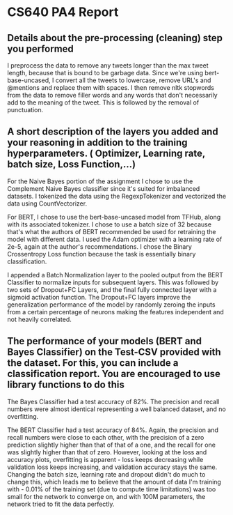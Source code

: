 # CS640 PA4 Report

## Details about the pre-processing (cleaning) step you performed

I preprocess the data to remove any tweets longer than the max tweet length, because that is bound to be garbage data. Since we're using bert-base-uncased, I convert all the tweets to lowercase, remove URL's and @mentions and replace them with spaces. I then remove nltk stopwords from the data to remove filler words and any words that don't necessarily add to the meaning of the tweet. This is followed by the removal of punctuation.

## A short description of the layers you added and your reasoning in addition to the training hyperparameters. ( Optimizer, Learning rate, batch size, Loss Function,...)

For the Naive Bayes portion of the assignment I chose to use the Complement Naive Bayes classifier since it's suited for imbalanced datasets. I tokenized the data using the RegexpTokenizer and vectorized the data using CountVectorizer.

For BERT, I chose to use the bert-base-uncased model from TFHub, along with its associated tokenizer. I chose to use a batch size of 32 because that's what the authors of BERT recommended be used for retraining the model with different data. I used the Adam optimizer with a learning rate of 2e-5, again at the author's recommendations. I chose the Binary Crossentropy Loss function because the task is essentially binary classification.

I appended a Batch Normalization layer to the pooled output from the BERT Classifier to normalize inputs for subsequent layers. This was followed by two sets of Dropout+FC Layers, and the final fully connected layer with a sigmoid activation function. The Dropout+FC layers improve the generalization performance of the model by randomly zeroing the inputs from a certain percentage of neurons making the features independent and not heavily correlated.

## The performance of your models (BERT and Bayes Classifier) on the Test-CSV provided with the dataset. For this, you can include a classification report. You are encouraged to use library functions to do this

The Bayes Classifier had a test accuracy of 82%. The precision and recall numbers were almost identical representing a well balanced dataset, and no overfitting.

The BERT Classifier had a test accuracy of 84%. Again, the precision and recall numbers were close to each other, with the precision of a zero prediction slightly higher than that of that of a one, and the recall for one was slightly higher than that of zero. However, looking at the loss and accuracy plots, overfitting is apparent - loss keeps decreasing while validation loss keeps increasing, and validation accuracy stays the same. Changing the batch size, learning rate and dropout didn't do much to change this, which leads me to believe that the amount of data I'm training with - 0.01% of the training set (due to compute time limitations) was too small for the network to converge on, and with 100M parameters, the network tried to fit the data perfectly.
